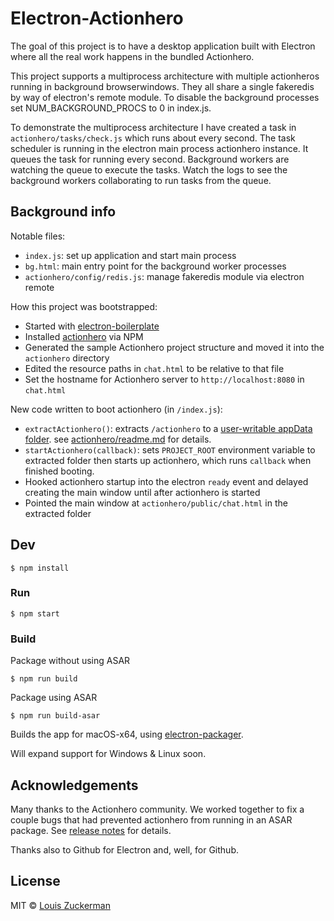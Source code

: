 # Electron-Actionhero

The goal of this project is to have a desktop application built with Electron where all the real work happens in the bundled Actionhero.

This project supports a multiprocess architecture with multiple actionheros running in background browserwindows.  They all share a single fakeredis by way of
 electron's remote module.  To disable the background processes set NUM_BACKGROUND_PROCS to 0 in index.js.

To demonstrate the multiprocess architecture I have created a task in `actionhero/tasks/check.js` which runs about every second.
The task scheduler is running in the electron main process actionhero instance.  It queues the task for running every second.
Background workers are watching the queue to execute the tasks.  Watch the logs to see the background workers collaborating to run tasks from the queue.

## Background info

Notable files:

- `index.js`: set up application and start main process
- `bg.html`: main entry point for the background worker processes
- `actionhero/config/redis.js`: manage fakeredis module via electron remote

How this project was bootstrapped:

- Started with [electron-boilerplate](https://github.com/sindresorhus/electron-boilerplate)
- Installed [actionhero](http://www.actionherojs.com/) via NPM
- Generated the sample Actionhero project structure and moved it into the `actionhero` directory
- Edited the resource paths in `chat.html` to be relative to that file
- Set the hostname for Actionhero server to `http://localhost:8080` in `chat.html`

New code written to boot actionhero (in `/index.js`):

- `extractActionhero()`: extracts `/actionhero` to a [user-writable appData folder](https://github.com/electron/electron/blob/master/docs/api/app.md#appgetpathname).  see [actionhero/readme.md](actionhero#actionhero-project) for details.
- `startActionhero(callback)`: sets `PROJECT_ROOT` environment variable to extracted folder then starts up actionhero, which runs `callback` when finished booting.
- Hooked actionhero startup into the electron `ready` event and delayed creating the main window until after actionhero is started
- Pointed the main window at `actionhero/public/chat.html` in the extracted folder

## Dev

```
$ npm install
```

### Run

```
$ npm start
```

### Build

Package without using ASAR

```
$ npm run build
```

Package using ASAR

```
$ npm run build-asar
```


Builds the app for macOS-x64, using [electron-packager](https://github.com/electron-userland/electron-packager).

Will expand support for Windows & Linux soon.

## Acknowledgements

Many thanks to the Actionhero community.  We worked together to fix a couple bugs that had prevented actionhero from running in an ASAR package.  See [release notes](https://github.com/evantahler/actionhero/releases/tag/v13.4.3) for details.

Thanks also to Github for Electron and, well, for Github.

## License

MIT © [Louis Zuckerman](http://github.com/semiosis)
